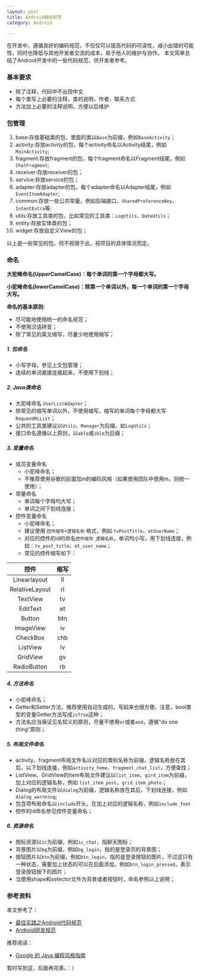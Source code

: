 ```yaml
---
layout: post
title: Android编码规范
category: Android

---
```


在开发中，遵循良好的编码规范，不仅仅可以提高代码的可读性，减小出错的可能性，同时也降低与其他开发者交流的成本，易于他人的维护与协作。
本文简单总结了Android开发中的一些代码规范，供开发者参考。

	
### 基本要求
 - 除了注释，代码中不出现中文
 - 每个类写上必要的注释，类的说明，作者，联系方式
 - 方法加上必要的注释说明，方便以后维护
 
### 包管理
1. base:存放基础类的包，里面的类以`Base`为前缀，例如`BaseActivity`；
2. activity:存放activity的包，每个activity命名以Activity结尾，例如`MainActivity`;
3. fragment:存放fragment的包，每个fragment命名以Fragment结尾，例如`ChatFragment`;
4. receiver:存放receiver的包；
5. service:存放service的包；
6. adapter:存放adapter的包，每个adapter命名以Adapter结尾，例如`EventItemAdapter`;
7. common:存放一些公共常量，例如后端接口、`SharedPreferenceKey`、`IntentExtra`等;
8. utils:存放工具类的包，比如常见的工具类：`LogUtils`、`DateUtils`；
9. entity:存放实体类的包；
10. widget:存放自定义View的包；

以上是一些常见的包，但不局限于此，视项目的具体情况而定。
	
### 命名
**大驼峰命名(UpperCamelCase)：每个单词的第一个字母都大写。** 

**小驼峰命名(lowerCamelCase)：除第一个单词以外，每一个单词的第一个字母大写。**

 
**命名的基本原则:**

-  尽可能地使用统一的命名规范；
-  不使用汉语拼音；
-  除了常见的英文缩写，尽量少地使用缩写；

##### 1. 包命名 
   - 小写字母，参见上文包管理；
   - 连续的单词直接连接起来，不使用下划线； 
   
##### 2. Java类命名
   - 大驼峰命名 `UserListAdapter`；
   - 除常见的缩写单词以外，不使用缩写，缩写的单词每个字母都大写 `RequesURLList`；
   - 公共的工具类建议以`Utils`、`Manager`为后缀，如`LogUtils`；
   - 接口命名遵循以上原则，以`able`或`ible`为后缀；

##### 3. 变量命名
- 成员变量命名
   - 小驼峰命名；
   - 不推荐使用谷歌的前面加m的编码风格（如果使用团队中使用m，则统一使用）；
-  常量命名
   - 单词每个字母均大写；
   - 单词之间下划线连接；
-  控件变量命名
   - 小驼峰命名；
   - 建议使用 `控件缩写+逻辑名称` 格式，例如 `tvPostTitle`、`etUserName`；
   - 对应的控件的id的命名`控件缩写_逻辑名称`，单词均小写，用下划线连接，例如：`tv_post_title`、`et_user_name`；
   - 常见的控件缩写如下：

|	控件        |    缩写	   |
|:----------:|:------------:|
|  Linearlayout  |  ll         |
|  RelativeLayout|  rl         |
|  TextView      |  tv         |
|  EditText      |  et         |
|  Button        |  btn     	|	
|  ImageView     |  iv         |
|  CheckBox      |  chb         |
|  ListView      |  lv         |
|  GridView      |  gv         |
|  RadioButton   |  rb         |

##### 4. 方法命名
- 小驼峰命名；
- Getter和Setter方法，推荐使用自动生成的，写起来也很方便。注意，bool类型的变量Getter方法写成`isTrue`这种；
- 方法名应当保证见名知义的原则，尽量不使用`or`或者`and`，遵循“do one thing”原则；

##### 5. 布局文件命名
- activity、fragment布局文件名以对应的类别名称为前缀，逻辑名称放在其后，以下划线连接，例如`activity_home`、`fragment_chat_list`，方便查找；
- ListView、GridView的item布局文件建议以`list_item`、`gird_item`为前缀，加上对应的逻辑名称，例如 `list_item_post`、`grid_item_photo`；
- Dialog的布局文件以`dialog`为前缀，逻辑名称放在其后，下划线连接，例如`dialog_warnning`;
- 包含项布局命名以`include`开头，在加上对应的逻辑名称，例如`include_foot`
- 控件的id命名参见控件变量命名；
   
##### 6. 资源命名
- 图标资源以`ic`为前缀，例如`ic_chat`，指聊天图标；
- 背景图片以`bg`为前缀，例如`bg_login`，指的是登录页的背景图；
- 按钮图片以`btn`为前缀，例如`btn_login`，指的是登录按钮的图片，不过这只有一种状态，需要加上状态的可以在后面添加，例如`btn_login_pressed`，表示登录按钮按下的图片；
- 当使用shape和selector文件为背景或者按钮时，命名参照以上说明；

### 参考资料

本文参考了：

- [最佳实践之Android代码规范](http://www.androidchina.net/2141.html)
- [Android研发规范](http://blog.csdn.net/wwj_748/article/details/42347283)



推荐阅读：

- [Google 的 Java 编程风格指南](http://codecloud.net/google-java-style-5975.html)

暂时写到这，后面再完善。：）


